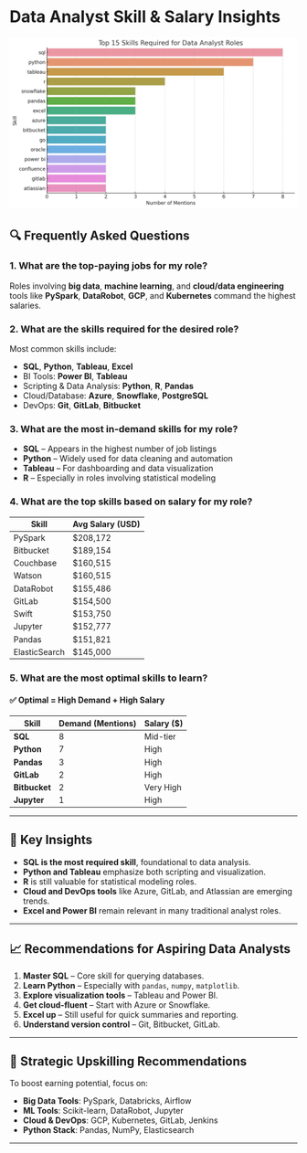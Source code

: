 # Data Analyst Skill & Salary Insights

![Top 15 Data Analyst Skills](/sql_load/project_sql/output.png)

## 🔍 Frequently Asked Questions

### 1. What are the top-paying jobs for my role?
Roles involving **big data**, **machine learning**, and **cloud/data engineering** tools like **PySpark**, **DataRobot**, **GCP**, and **Kubernetes** command the highest salaries.

### 2. What are the skills required for the desired role?
Most common skills include:
- **SQL**, **Python**, **Tableau**, **Excel**
- BI Tools: **Power BI**, **Tableau**
- Scripting & Data Analysis: **Python**, **R**, **Pandas**
- Cloud/Database: **Azure**, **Snowflake**, **PostgreSQL**
- DevOps: **Git**, **GitLab**, **Bitbucket**

### 3. What are the most in-demand skills for my role?
- **SQL** – Appears in the highest number of job listings
- **Python** – Widely used for data cleaning and automation
- **Tableau** – For dashboarding and data visualization
- **R** – Especially in roles involving statistical modeling

### 4. What are the top skills based on salary for my role?
| Skill           | Avg Salary (USD) |
|----------------|------------------|
| PySpark         | $208,172         |
| Bitbucket       | $189,154         |
| Couchbase       | $160,515         |
| Watson          | $160,515         |
| DataRobot       | $155,486         |
| GitLab          | $154,500         |
| Swift           | $153,750         |
| Jupyter         | $152,777         |
| Pandas          | $151,821         |
| ElasticSearch   | $145,000         |

### 5. What are the most optimal skills to learn?
#### ✅ **Optimal = High Demand + High Salary**
| Skill         | Demand (Mentions) | Salary ($) |
|---------------|-------------------|------------|
| **SQL**        | 8                 | Mid-tier   |
| **Python**     | 7                 | High        |
| **Pandas**     | 3                 | High        |
| **GitLab**     | 2                 | High        |
| **Bitbucket**  | 2                 | Very High   |
| **Jupyter**    | 1                 | High        |

---

## 📌 Key Insights

- **SQL is the most required skill**, foundational to data analysis.
- **Python and Tableau** emphasize both scripting and visualization.
- **R** is still valuable for statistical modeling roles.
- **Cloud and DevOps tools** like Azure, GitLab, and Atlassian are emerging trends.
- **Excel and Power BI** remain relevant in many traditional analyst roles.

---

## 📈 Recommendations for Aspiring Data Analysts

1. **Master SQL** – Core skill for querying databases.
2. **Learn Python** – Especially with `pandas`, `numpy`, `matplotlib`.
3. **Explore visualization tools** – Tableau and Power BI.
4. **Get cloud-fluent** – Start with Azure or Snowflake.
5. **Excel up** – Still useful for quick summaries and reporting.
6. **Understand version control** – Git, Bitbucket, GitLab.

---

## 🚀 Strategic Upskilling Recommendations

To boost earning potential, focus on:

- **Big Data Tools**: PySpark, Databricks, Airflow  
- **ML Tools**: Scikit-learn, DataRobot, Jupyter  
- **Cloud & DevOps**: GCP, Kubernetes, GitLab, Jenkins  
- **Python Stack**: Pandas, NumPy, Elasticsearch  

---

